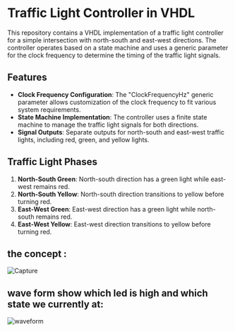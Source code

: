 # Traffic Light Controller in VHDL

This repository contains a VHDL implementation of a traffic light controller for a simple intersection with north-south and east-west directions. The controller operates based on a state machine and uses a generic parameter for the clock frequency to determine the timing of the traffic light signals.

## Features

- **Clock Frequency Configuration**: The "ClockFrequencyHz" generic parameter allows customization of the clock frequency to fit various system requirements.
- **State Machine Implementation**: The controller uses a finite state machine to manage the traffic light signals for both directions.
- **Signal Outputs**: Separate outputs for north-south and east-west traffic lights, including red, green, and yellow lights.

## Traffic Light Phases

1. **North-South Green**: North-south direction has a green light while east-west remains red.
2. **North-South Yellow**: North-south direction transitions to yellow before turning red.
3. **East-West Green**: East-west direction has a green light while north-south remains red.
4. **East-West Yellow**: East-west direction transitions to yellow before turning red.

## the concept : 
![Capture](https://github.com/user-attachments/assets/6ac97cad-250a-4e4e-a089-7114293218fe)


## wave form show which led is high and which state we currently at:



![waveform](https://github.com/user-attachments/assets/4cd1e20d-7ec1-4f29-807a-d8574e662043)

